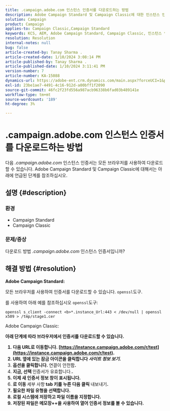 ```yaml
---
title: .campaign.adobe.com 인스턴스 인증서를 다운로드하는 방법
description: Adobe Campaign Standard 및 Campaign Classic에 대한 인스턴스 인증서를 다운로드하는 방법을 알아봅니다.
solution: Campaign
product: Campaign
applies-to: Campaign Classic,Campaign Standard
keywords: KCS, AEM, Adobe Campaign Standard, Campaign Classic, 인스턴스 인증서, .campaign.adobe.com
resolution: Resolution
internal-notes: null
bug: false
article-created-by: Tanay Sharma .
article-created-date: 1/10/2024 3:08:14 PM
article-published-by: Tanay Sharma .
article-published-date: 1/10/2024 3:11:41 PM
version-number: 7
article-number: KA-15088
dynamics-url: https://adobe-ent.crm.dynamics.com/main.aspx?forceUCI=1&pagetype=entityrecord&etn=knowledgearticle&id=e7004411-caaf-ee11-a569-6045bd006e5a
exl-id: 23be1ae7-4491-4c16-912d-a00bff1f2090
source-git-commit: 46fc2f23fd556a987acb96338b6fad03b489141e
workflow-type: tm+mt
source-wordcount: '189'
ht-degree: 3%

---
```


# .campaign.adobe.com 인스턴스 인증서를 다운로드하는 방법


다음 *.campaign.adobe.com* 인스턴스 인증서는 모든 브라우저를 사용하여 다운로드할 수 있습니다. Adobe Campaign Standard 및 Campaign Classic에 대해서는 아래에 언급된 단계를 참조하십시오.

## 설명 {#description}


### 환경

- Campaign Standard
- Campaign Classic


### 문제/증상

다운로드 방법 *.campaign.adobe.com* 인스턴스 인증서입니까?


## 해결 방법 {#resolution}


<b>Adobe Campaign Standard:</b>

모든 브라우저를 사용하여 인증서를 다운로드할 수 있습니다. `openssl`도구.

를 사용하여 아래 예를 참조하십시오 `openssl`도구:


```
openssl s_client -connect <b>*.instance_Url:443 < /dev/null | openssl x509 > /tmp/stage1.cer
```




</b>Adobe Campaign Classic:<b>

아래 단계에 따라 브라우저에서 인증서를 다운로드할 수 있습니다.

1. 다음 URL로 이동합니다. [https://Instance.campaign.adobe.com/r/test](https://instance.campaign.adobe.com/r/test).
2. URL 옆에 있는 잠금 아이콘을 클릭합니다 *사이트 정보 보기*.
3. 옵션을 클릭합니다. </b>연결이 안전함<b>.
4. 지금, 선택 </b>인증서가 유효합니다.<b>.
5. 이제 새 인증서 정보 창이 표시됩니다.
6. 로 이동 </b>세부 사항<b> tab 키를 누른 다음 클릭 </b>내보내기<b>.
7. 필요한 파일 유형을 선택합니다.
8. 로컬 시스템에 저장하고 파일 이름을 지정합니다.
9. 저장된 파일은 메모장++을 사용하여 열어 인증서 정보를 볼 수 있습니다.
